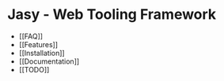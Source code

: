 Jasy - Web Tooling Framework
============================

* [[FAQ]]
* [[Features]]
* [[Installation]]
* [[Documentation]]
* [[TODO]]